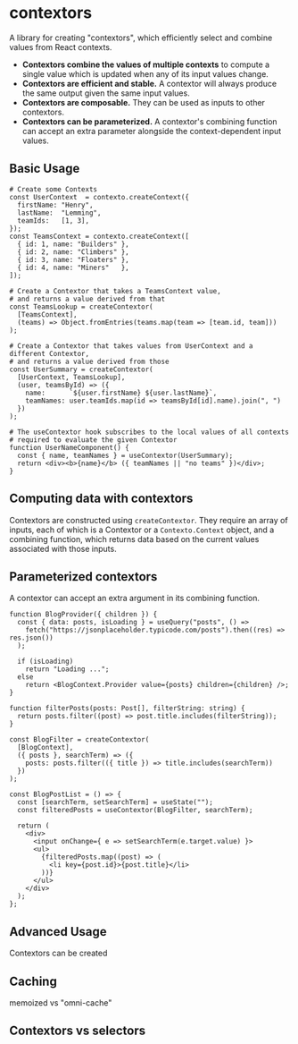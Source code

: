 contextors
==========

A library for creating "contextors", which efficiently select and combine values
from React contexts.

 - **Contextors combine the values of multiple contexts** to compute a single value
 which is updated when any of its input values change.
 - **Contextors are efficient and stable.** A contextor will always produce the same
 output given the same input values.
 - **Contextors are composable.** They can be used as inputs to other contextors.
 - **Contextors can be parameterized.** A contextor's combining function can accept an
 extra parameter alongside the context-dependent input values.

## Basic Usage

    # Create some Contexts
    const UserContext  = contexto.createContext({
      firstName: "Henry",
      lastName:  "Lemming",
      teamIds:   [1, 3],
    });
    const TeamsContext = contexto.createContext([
      { id: 1, name: "Builders" },
      { id: 2, name: "Climbers" },
      { id: 3, name: "Floaters" },
      { id: 4, name: "Miners"   },
    ]);

    # Create a Contextor that takes a TeamsContext value,
    # and returns a value derived from that
    const TeamsLookup = createContextor(
      [TeamsContext],
      (teams) => Object.fromEntries(teams.map(team => [team.id, team]))
    );

    # Create a Contextor that takes values from UserContext and a different Contextor,
    # and returns a value derived from those
    const UserSummary = createContextor(
      [UserContext, TeamsLookup],
      (user, teamsById) => ({
        name:      `${user.firstName} ${user.lastName}`,
        teamNames: user.teamIds.map(id => teamsById[id].name).join(", ")
      })
    );

    # The useContextor hook subscribes to the local values of all contexts
    # required to evaluate the given Contextor
    function UserNameComponent() {
      const { name, teamNames } = useContextor(UserSummary);
      return <div><b>{name}</b> ({ teamNames || "no teams" })</div>;
    }

## Computing data with contextors

Contextors are constructed using `createContextor`. They require an array of inputs,
each of which is a Contextor or a `Contexto.Context` object, and a combining function,
which returns data based on the current values associated with those inputs.



## Parameterized contextors

A contextor can accept an extra argument in its combining function.

    function BlogProvider({ children }) {
      const { data: posts, isLoading } = useQuery("posts", () =>
        fetch("https://jsonplaceholder.typicode.com/posts").then((res) => res.json())
      );

      if (isLoading)
        return "Loading ...";
      else
        return <BlogContext.Provider value={posts} children={children} />;
    }

    function filterPosts(posts: Post[], filterString: string) {
      return posts.filter((post) => post.title.includes(filterString));
    }

    const BlogFilter = createContextor(
      [BlogContext],
      ({ posts }, searchTerm) => ({
        posts: posts.filter(({ title }) => title.includes(searchTerm))
      })
    );

    const BlogPostList = () => {
      const [searchTerm, setSearchTerm] = useState("");
      const filteredPosts = useContextor(BlogFilter, searchTerm);

      return (
        <div>
          <input onChange={ e => setSearchTerm(e.target.value) }>
          <ul>
            {filteredPosts.map((post) => (
              <li key={post.id}>{post.title}</li>
            ))}
          </ul>
        </div>
      );
    };

## Advanced Usage

Contextors can be created 

## Caching

memoized vs "omni-cache"

## Contextors vs selectors